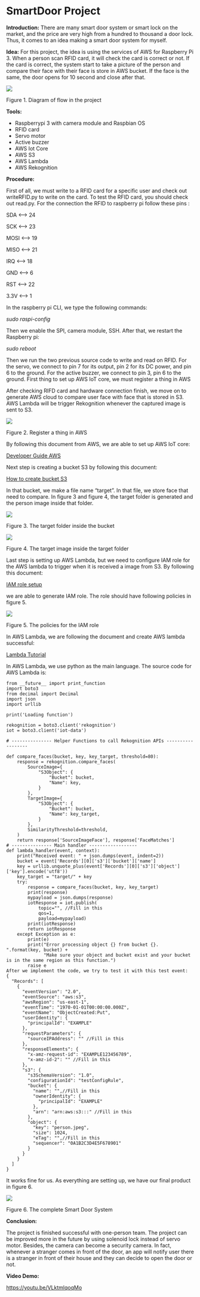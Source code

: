 <h1>SmartDoor Project</h1> 
<style>
      .img-container {
        text-align: center;
      }
</style>
<p><strong>Introduction:</strong> There are many smart door system or smart lock on the market, and the price are very high from a hundred to thousand a door lock. Thus, it comes to an idea making a smart door system for myself.</p>
<p><strong>Idea:</strong> For this project, the idea is using the services of AWS for Raspberry Pi 3. When a person scan RFID card, it will check the card is correct or not. If the card is correct, the system start to take a picture of the person and compare their face with their face is store in AWS bucket. If the face is the same, the door opens for 10 second and close after that.
</p>
<div class="center_things"> <!-- Block parent element -->
      <img src="./OverallPic.png">
      <p>Figure 1. Diagram of flow in the project</p>
</div>
<p><strong>Tools:</strong></p>	
	<ul>
		<li>Raspberrypi 3 with camera module and Raspbian OS</li>
		<li>RFID card</li>
		<li>Servo motor</li>
		<li>Active buzzer</li>
		<li>AWS Iot Core</li>
		<li>AWS S3</li>
		<li>AWS Lambda</li>
		<li>AWS Rekognition</li>
	</ul>
<p><strong>Procedure:</strong></p>
	<p>	First of all, we must write to a RFID card for a specific user and check out writeRFID.py to write on the card. To test the RFID card, you should check out read.py. For the connection the RFID to raspberry pi follow these pins :</p>
	<div class="center_things">
<p>SDA <–> 24</p>
<p>SCK <–> 23</p>
<p>MOSI <–> 19</p>
<p>MISO <–> 21</p>
<p>IRQ <–> 18</p>
<p>GND <–> 6</p>
<p>RST <–> 22</p>
<p>3.3V <–> 1</p>
	</div>
<p>In the raspberry pi CLI, we type the following commands:</p>
	<p><i>sudo raspi-config</i></p>
<p>Then we enable the SPI, camera module, SSH. After that, we restart the Raspberry pi:</p>
	<p><i>sudo reboot</i></p>
<p>	Then we run the two previous source code to write and read on RFID.
For the servo, we connect to pin 7 for its output, pin 2 for its DC power, and pin 6 to the ground. For the active buzzer, we connect to pin 3, pin 6 to the ground. First thing to set up AWS IoT core, we must register a thing in AWS</p>

<p>	After checking RIFD card and hardware connection finish, we move on to generate AWS cloud to compare user face with face that is stored in S3. AWS Lambda will be trigger  Rekognition whenever the captured image is sent to S3.
</p>
<div class="center_things">
	<img src="./SetupRas.png">
	<p>Figure 2. Register a thing in AWS</p>
</div>
<p>By following this document from AWS, we are able to set up AWS IoT core: </p>
<a href="https://docs.aws.amazon.com/iot/latest/developerguide/sdk-tutorials.html#iot-sdk-create-thing">Developer Guide AWS</a>
<p>Next step is creating a bucket S3 by following this document:</p>
	<a href="https://docs.aws.amazon.com/quickstarts/latest/s3backup/step-1-create-bucket.html">How to create bucket S3</a>
<p>In that bucket, we make a file name “target”. In that file, we store face that need to compare. In figure 3 and figure 4, the target folder is generated and the person image inside that folder.</p>
<div class="center_things">
	<img src="./s3_1.png">
	<p>Figure 3. The target folder inside the bucket</p>
	<img src="./s3_2.png">
	<p>Figure 4. The target image inside the target folder</p>
</div>
<p>Last step is setting up AWS Lambda, but we need to configure IAM role for the AWS lambda to trigger when it is received a image from S3. By following this document:</p>

<a href="https://docs.aws.amazon.com/IAM/latest/UserGuide/id_roles.html">IAM role setup</a>
<p>we are able to generate IAM role. The role should have following policies in figure 5.
</p>
<div class="center_things">
	<img src="./IAMrole.png">
	<p>Figure 5. The policies for the IAM role
</p>
</div>
	<p>In AWS Lambda, we are following the document and create AWS lambda successful:</p>
	<a href="https://docs.aws.amazon.com/lambda/latest/dg/getting-started.html">Lambda Tutorial</a>
<p>In AWS Lambda, we use python as the main language. The source code for AWS Lambda is:</p>

```
from __future__ import print_function
import boto3
from decimal import Decimal
import json
import urllib

print('Loading function')

rekognition = boto3.client('rekognition')
iot = boto3.client('iot-data')

# --------------- Helper Functions to call Rekognition APIs ------------------

def compare_faces(bucket, key, key_target, threshold=80):
	response = rekognition.compare_faces(
	    SourceImage={
			"S3Object": {
				"Bucket": bucket,
				"Name": key,
			}
		},
		TargetImage={
			"S3Object": {
				"Bucket": bucket,
				"Name": key_target,
			}
		},
	    SimilarityThreshold=threshold,
	)
	return response['SourceImageFace'], response['FaceMatches']
# --------------- Main handler ------------------
def lambda_handler(event, context):
    print("Received event: " + json.dumps(event, indent=2))
    bucket = event['Records'][0]['s3']['bucket']['name']
    key = urllib.unquote_plus(event['Records'][0]['s3']['object']['key'].encode('utf8'))
    key_target = "target/" + key
    try:
        response = compare_faces(bucket, key, key_target)
        print(response)
        mypayload = json.dumps(response)
        iotResponse = iot.publish(
            topic="", //Fill in this
            qos=1,
            payload=mypayload)
        print(iotResponse)
        return iotResponse
    except Exception as e:
        print(e)
        print("Error processing object {} from bucket {}. ".format(key, bucket) +
              "Make sure your object and bucket exist and your bucket is in the same region as this function.")
        raise e
After we implement the code, we try to test it with this test event:
{
  "Records": [
    {
      "eventVersion": "2.0",
      "eventSource": "aws:s3",
      "awsRegion": "us-east-1",
      "eventTime": "1970-01-01T00:00:00.000Z",
      "eventName": "ObjectCreated:Put",
      "userIdentity": {
        "principalId": "EXAMPLE"
      },
      "requestParameters": {
        "sourceIPAddress": "" //Fill in this
      },
      "responseElements": {
        "x-amz-request-id": "EXAMPLE123456789",
        "x-amz-id-2": "" //Fill in this
      },
      "s3": {
        "s3SchemaVersion": "1.0",
        "configurationId": "testConfigRule",
        "bucket": {
          "name": "",//Fill in this
          "ownerIdentity": {
            "principalId": "EXAMPLE"
          },
          "arn": "arn:aws:s3:::" //Fill in this
        },
        "object": {
          "key": "person.jpeg",
          "size": 1024,
          "eTag": "",//Fill in this
          "sequencer": "0A1B2C3D4E5F678901"
        }
      }
    }
  ]
}
```
<p>It works fine for us. As everything are setting up, we have our final product in figure 6.
</p>
<div class="center_things">
	<img src="./FinalProduct.png">
	<p>Figure 6. The complete Smart Door System</p>
</div>
<p><strong>Conclusion:</strong></p>
<p>The project is finished successful with one-person team. The project can be improved more in the future by using solenoid lock instead of servo motor. Besides, the camera can become a security camera. In fact, whenever a stranger comes in front of the door, an app will notify user there is a stranger in front of their house and they can decide to open the door or not.</p>
<p><strong>Video Demo:</strong></p>
<a href="https://youtu.be/VLktmlqoqMo">https://youtu.be/VLktmlqoqMo</a>
	
	
	
	

